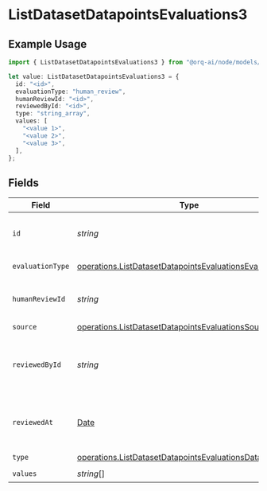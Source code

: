 # ListDatasetDatapointsEvaluations3

## Example Usage

```typescript
import { ListDatasetDatapointsEvaluations3 } from "@orq-ai/node/models/operations";

let value: ListDatasetDatapointsEvaluations3 = {
  id: "<id>",
  evaluationType: "human_review",
  humanReviewId: "<id>",
  reviewedById: "<id>",
  type: "string_array",
  values: [
    "<value 1>",
    "<value 2>",
    "<value 3>",
  ],
};
```

## Fields

| Field                                                                                                                                  | Type                                                                                                                                   | Required                                                                                                                               | Description                                                                                                                            |
| -------------------------------------------------------------------------------------------------------------------------------------- | -------------------------------------------------------------------------------------------------------------------------------------- | -------------------------------------------------------------------------------------------------------------------------------------- | -------------------------------------------------------------------------------------------------------------------------------------- |
| `id`                                                                                                                                   | *string*                                                                                                                               | :heavy_check_mark:                                                                                                                     | The unique identifier of the human evaluation                                                                                          |
| `evaluationType`                                                                                                                       | [operations.ListDatasetDatapointsEvaluationsEvaluationType](../../models/operations/listdatasetdatapointsevaluationsevaluationtype.md) | :heavy_check_mark:                                                                                                                     | The type of evaluation                                                                                                                 |
| `humanReviewId`                                                                                                                        | *string*                                                                                                                               | :heavy_check_mark:                                                                                                                     | The unique identifier of the human review                                                                                              |
| `source`                                                                                                                               | [operations.ListDatasetDatapointsEvaluationsSource](../../models/operations/listdatasetdatapointsevaluationssource.md)                 | :heavy_minus_sign:                                                                                                                     | N/A                                                                                                                                    |
| `reviewedById`                                                                                                                         | *string*                                                                                                                               | :heavy_check_mark:                                                                                                                     | The unique identifier of the user who reviewed the item                                                                                |
| `reviewedAt`                                                                                                                           | [Date](https://developer.mozilla.org/en-US/docs/Web/JavaScript/Reference/Global_Objects/Date)                                          | :heavy_minus_sign:                                                                                                                     | The date and time the item was reviewed                                                                                                |
| `type`                                                                                                                                 | [operations.ListDatasetDatapointsEvaluationsDatasetsType](../../models/operations/listdatasetdatapointsevaluationsdatasetstype.md)     | :heavy_check_mark:                                                                                                                     | N/A                                                                                                                                    |
| `values`                                                                                                                               | *string*[]                                                                                                                             | :heavy_check_mark:                                                                                                                     | N/A                                                                                                                                    |